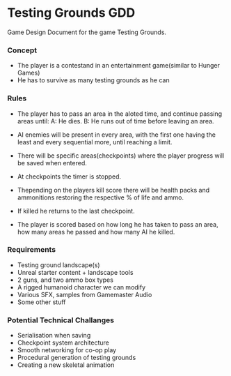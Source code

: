 # Testing Grounds GDD #

Game Design Document for the game Testing Grounds.

### Concept ###

* The player is a contestand in an entertainment game(similar to Hunger Games) 
* He has to survive as many testing grounds as he can

### Rules ###

* The player has to pass an area in the aloted time, and continue passing areas until:
  A: He dies.
  B: He runs out of time before leaving an area.
  
* AI enemies will be present in every area, with the first one having the least and every sequential more, until reaching a limit.
* There will be specific areas(checkpoints) where the player progress will be saved when entered.
* At checkpoints the timer is stopped.
* Thepending on the players kill score there will be health packs and ammonitions restoring the respective % of life and ammo.
* If killed he returns to the last checkpoint.
* The player is scored based on how long he has taken to pass an area, how many areas he passed and how many AI he killed.

### Requirements ###

* Testing ground landscape(s)
* Unreal starter content + landscape tools
* 2 guns, and two ammo box types
* A rigged humanoid character we can modify
* Various SFX, samples from Gamemaster Audio
* Some other stuff

### Potential Technical Challanges ###

* Serialisation when saving
* Checkpoint system architecture
* Smooth networking for co-op play
* Procedural generation of testing grounds
* Creating a new skeletal animation